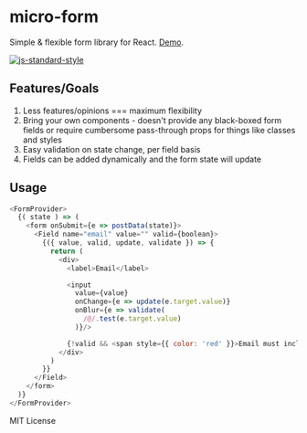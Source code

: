 # micro-form
Simple & flexible form library for React. [Demo](http://estrattonbailey.github.io/micro-form/).

[![js-standard-style](https://cdn.rawgit.com/feross/standard/master/badge.svg)](http://standardjs.com)

## Features/Goals
1. Less features/opinions === maximum flexibility
2. Bring your own components - doesn't provide any black-boxed form fields or require cumbersome pass-through props for things like classes and styles
3. Easy validation on state change, per field basis
4. Fields can be added dynamically and the form state will update

## Usage
```javascript
<FormProvider>
  {( state ) => (
    <form onSubmit={e => postData(state)}>
      <Field name="email" value="" valid={boolean}>
        {({ value, valid, update, validate }) => {
          return (
            <div>
              <label>Email</label>

              <input
                value={value}
                onChange={e => update(e.target.value)}
                onBlur={e => validate(
                  /@/.test(e.target.value)
                )}/>

              {!valid && <span style={{ color: 'red' }}>Email must include an @ sign</span>}
            </div>
          )
        }}
      </Field>
    </form>
  )}
</FormProvider>
```

MIT License
